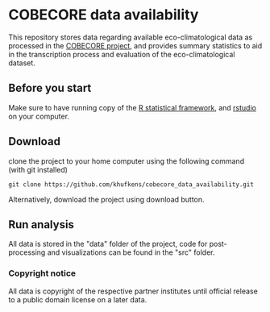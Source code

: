 # COBECORE data availability

This repository stores data regarding available eco-climatological data as processed in the [COBECORE project](http://cobecore.org), and provides summary statistics to aid in the transcription process and evaluation of the eco-climatological dataset.

## Before you start

Make sure to have running copy of the [R statistical framework](https://cloud.r-project.org/), and [rstudio](https://www.rstudio.com/products/rstudio/download/#download) on your computer.

## Download

clone the project to your home computer using the following command (with git installed)

```
git clone https://github.com/khufkens/cobecore_data_availability.git
```

Alternatively, download the project using download button.

## Run analysis

All data is stored in the "data" folder of the project, code for post-processing and visualizations can be found in the "src" folder.

### Copyright notice

All data is copyright of the respective partner institutes until official release to a public domain license on a later data.